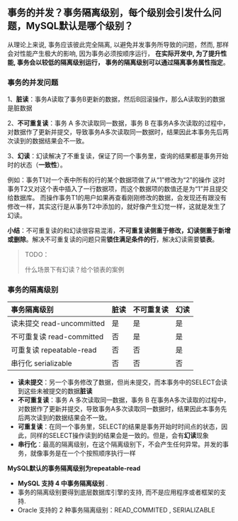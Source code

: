 ## 事务的并发？事务隔离级别，每个级别会引发什么问题，MySQL默认是哪个级别？

从理论上来说, 事务应该彼此完全隔离, 以避免并发事务所导致的问题，然而, 那样会对性能产生极大的影响, 因为事务必须按顺序运行， **在实际开发中, 为了提升性能, 事务会以较低的隔离级别运行， 事务的隔离级别可以通过隔离事务属性指定**。

### 事务的并发问题

1、**脏读**：事务A读取了事务B更新的数据，然后B回滚操作，那么A读取到的数据是脏数据

2、**不可重复读**：事务 A 多次读取同一数据，事务 B 在事务A多次读取的过程中，对数据作了更新并提交，导致事务A多次读取同一数据时，结果因此本事务先后两次读到的数据结果会不一致。

3、**幻读**：幻读解决了不重复读，保证了同一个事务里，查询的结果都是事务开始时的状态（**一致性**）。

例如：事务T1对一个表中所有的行的某个数据项做了从“1”修改为“2”的操作 这时事务T2又对这个表中插入了一行数据项，而这个数据项的数值还是为“1”并且提交给数据库。 而操作事务T1的用户如果再查看刚刚修改的数据，会发现还有跟没有修改一样，其实这行是从事务T2中添加的，就好像产生幻觉一样，这就是发生了幻读。

**小结**：不可重复读的和幻读很容易混淆，**不可重复读侧重于修改，幻读侧重于新增或删除**。解决不可重复读的问题只需**锁住满足条件的行**，解决幻读需要**锁表**。

> TODO：
>
> 什么场景下有幻读？给个锁表的案例

### 事务的隔离级别

| 事务隔离级别 | 脏读 | 不可重复读 | 幻读 |
| :--- | :--- | :--- | :--- |
| 读未提交 read-uncommitted | 是 | 是 | 是 |
| 不可重复读 read-committed | 否 | 是 | 是 |
| 可重复读 repeatable-read | 否 | 否 | 是 |
| 串行化 serializable | 否 | 否 | 否 |

* **读未提交**：另一个事务修改了数据，但尚未提交，而本事务中的SELECT会读到这些未被提交的数据**脏读**
* **不可重复读**：事务 A 多次读取同一数据，事务 B 在事务A多次读取的过程中，对数据作了更新并提交，导致事务A多次读取同一数据时，结果因此本事务先后两次读到的数据结果会不一致。
* **可重复读**：在同一个事务里，SELECT的结果是事务开始时时间点的状态，因此，同样的SELECT操作读到的结果会是一致的。但是，会有**幻读**现象
* **串行化**：最高的隔离级别，在这个隔离级别下，不会产生任何异常。并发的事务，就像事务是在一个个按照顺序执行一样

**MySQL默认的事务隔离级别为repeatable-read**

* **MySQL 支持 4 中事务隔离级别**
  .
* 事务的隔离级别要得到底层数据库引擎的支持, 而不是应用程序或者框架的支持.
* Oracle 支持的 2 种事务隔离级别：READ\_COMMITED , SERIALIZABLE



